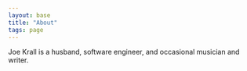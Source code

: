 ```yaml
---
layout: base
title: "About"
tags: page
---
```


Joe Krall is a husband, software engineer, and occasional musician and writer.
